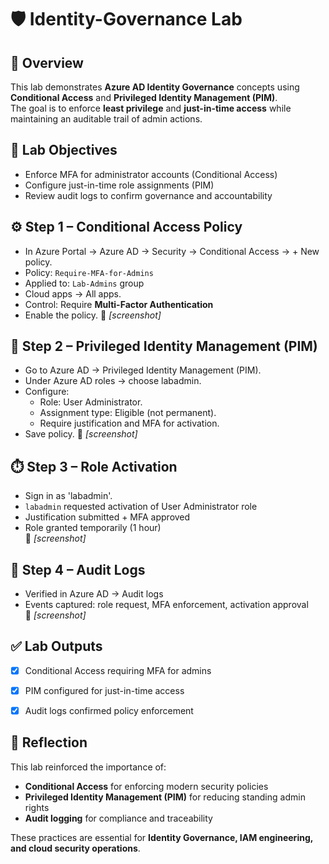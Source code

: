 # 🛡️ Identity-Governance Lab

## 📌 Overview
This lab demonstrates **Azure AD Identity Governance** concepts using **Conditional Access** and **Privileged Identity Management (PIM)**.  
The goal is to enforce **least privilege** and **just-in-time access** while maintaining an auditable trail of admin actions.  



## 🧩 Lab Objectives
- Enforce MFA for administrator accounts (Conditional Access)  
- Configure just-in-time role assignments (PIM)  
- Review audit logs to confirm governance and accountability  



## ⚙️ Step 1 – Conditional Access Policy
- In Azure Portal → Azure AD → Security → Conditional Access → + New policy.
- Policy: `Require-MFA-for-Admins`  
- Applied to: `Lab-Admins` group
- Cloud apps → All apps.
- Control: Require **Multi-Factor Authentication**
- Enable the policy.
📸 *[screenshot]*  



## 🔑 Step 2 – Privileged Identity Management (PIM)
- Go to Azure AD → Privileged Identity Management (PIM).
- Under Azure AD roles → choose labadmin.
- Configure:
  - Role: User Administrator.
  - Assignment type: Eligible (not permanent).
  - Require justification and MFA for activation.
- Save policy.
📸 *[screenshot]*  



## ⏱️ Step 3 – Role Activation
- Sign in as 'labadmin'.
- `labadmin` requested activation of User Administrator role  
- Justification submitted + MFA approved  
- Role granted temporarily (1 hour)  
📸 *[screenshot]*  



## 📜 Step 4 – Audit Logs
- Verified in Azure AD → Audit logs  
- Events captured: role request, MFA enforcement, activation approval  
📸 *[screenshot]*  



## ✅ Lab Outputs
- [x] Conditional Access requiring MFA for admins  
- [x] PIM configured for just-in-time access  
- [x] Audit logs confirmed policy enforcement  



## 🔎 Reflection
This lab reinforced the importance of:  
- **Conditional Access** for enforcing modern security policies  
- **Privileged Identity Management (PIM)** for reducing standing admin rights  
- **Audit logging** for compliance and traceability  

These practices are essential for **Identity Governance, IAM engineering, and cloud security operations**.  


